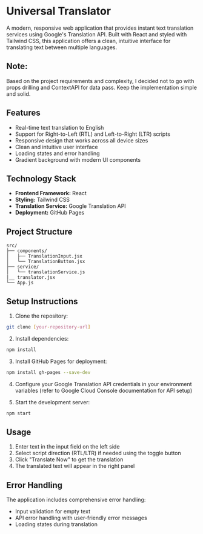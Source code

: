 # Universal Translator

A modern, responsive web application that provides instant text translation services using Google's Translation API. Built with React and styled with Tailwind CSS, this application offers a clean, intuitive interface for translating text between multiple languages.

## Note:
Based on the project requirements and complexity, I decided not to go with props drilling and ContextAPI for data pass. Keep the implementation simple and solid.

## Features

- Real-time text translation to English
- Support for Right-to-Left (RTL) and Left-to-Right (LTR) scripts
- Responsive design that works across all device sizes
- Clean and intuitive user interface
- Loading states and error handling
- Gradient background with modern UI components

## Technology Stack

- **Frontend Framework:** React
- **Styling:** Tailwind CSS
- **Translation Service:** Google Translation API
- **Deployment:** GitHub Pages

## Project Structure

```
src/
├── components/
│   ├── TranslationInput.jsx
│   └── TranslationButton.jsx
├── service/
│   └── translationService.js
|__ translator.jsx
└── App.js
```

## Setup Instructions

1. Clone the repository:
```bash
git clone [your-repository-url]
```

2. Install dependencies:
```bash
npm install
```

3. Install GitHub Pages for deployment:
```bash
npm install gh-pages --save-dev
```

4. Configure your Google Translation API credentials in your environment variables (refer to Google Cloud Console documentation for API setup)

5. Start the development server:
```bash
npm start
```

## Usage

1. Enter text in the input field on the left side
2. Select script direction (RTL/LTR) if needed using the toggle button
3. Click "Translate Now" to get the translation
4. The translated text will appear in the right panel


## Error Handling

The application includes comprehensive error handling:
- Input validation for empty text
- API error handling with user-friendly error messages
- Loading states during translation
